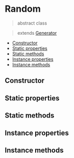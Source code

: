 
# Random

> abstract class

> extends [Generator](generator.md)

- [Constructor](#constructor)
- [Static properties](#static-properties)
- [Static methods](#static-properties)
- [Instance properties](#static-properties)
- [Instance methods](#static-properties)

## Constructor

## Static properties

## Static methods

## Instance properties

## Instance methods
